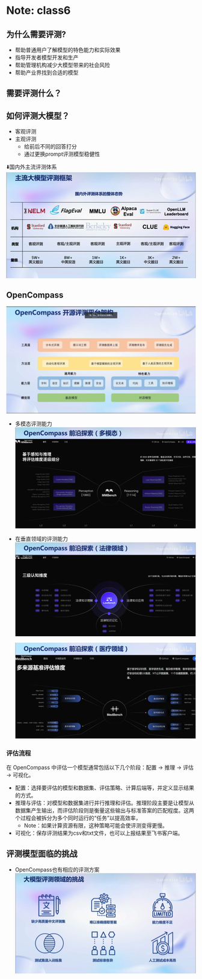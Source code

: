 # Note: class6
## 为什么需要评测?
- 帮助普通用户了解模型的特色能力和实际效果
- 指导开发者模型开发和生产
- 帮助管理机构减少大模型带来的社会风险
- 帮助产业界找到合适的模型

## 需要评测什么？

## 如何评测大模型？
- 客观评测
- 主观评测
    - 给前后不同的回答打分
    - 通过更换prompt评测模型稳健性

⬇️国内外主流评测体系
![Alt text](image.png)

## OpenCompass
![Alt text](image-1.png)

- 多模态评测能力
    ![Alt text](image-2.png)

- 在垂直领域的评测能力
    ![Alt text](image-3.png)

    ![Alt text](image-4.png)

### 评估流程
在 OpenCompass 中评估一个模型通常包括以下几个阶段：配置 -> 推理 -> 评估 -> 可视化。
- 配置：选择要评估的模型和数据集、评估策略、计算后端等，并定义显示结果的方式。
- 推理与评估：对模型和数据集进行并行推理和评估。推理阶段主要是让模型从数据集产生输出，而评估阶段则是衡量这些输出与标准答案的匹配程度。这两个过程会被拆分为多个同时运行的“任务”以提高效率，
    - Note：如果计算资源有限，这种策略可能会使评测变得更慢。
- 可视化：保存评测结果为csv和txt文件，也可以上报结果至飞书客户端。

## 评测模型面临的挑战
- OpenCompass也有相应的评测方案
![Alt text](image-5.png)